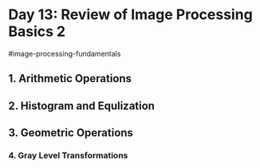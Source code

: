 # Day 13: Review of Image Processing Basics 2
#image-processing-fundamentals 

## 1. Arithmetic Operations
## 2. Histogram and Equlization

## 3. Geometric Operations

### 4. Gray Level Transformations